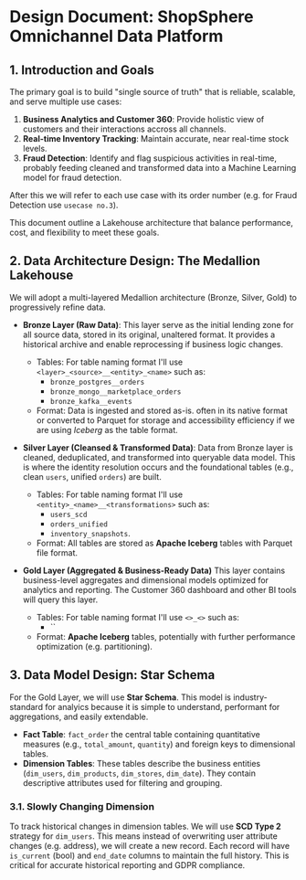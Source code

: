 # Design Document: ShopSphere Omnichannel Data Platform

## 1. Introduction and Goals

The primary goal is to build "single source of truth" that is reliable, scalable, and serve multiple use cases:

1. **Business Analytics and Customer 360**: Provide holistic view of customers and their interactions accross all channels.
2. **Real-time Inventory Tracking**: Maintain accurate, near real-time stock levels.
3. **Fraud Detection**: Identify and flag suspicious activities in real-time, probably feeding cleaned and transformed data into a Machine Learning model for fraud detection.

After this we will refer to each use case with its order number (e.g. for Fraud Detection use `usecase no.3`).

This document outline a Lakehouse architecture that balance performance, cost, and flexibility to meet these goals.

## 2. Data Architecture Design: The Medallion Lakehouse

We will adopt a multi-layered Medallion architecture (Bronze, Silver, Gold) to progressively refine data.

* **Bronze Layer (Raw Data)**:
This layer serve as the initial lending zone for all source data, stored in its original, unaltered format. It provides a historical archive and enable reprocessing if business logic changes.
  * Tables: For table naming format I'll use `<layer>_<source>__<entity>_<name>` such as:
	*  `bronze_postgres__orders`
	*  `bronze_mongo__marketplace_orders`
	*  `bronze_kafka__events`
  * Format: Data is ingested and stored as-is. often in its native format or converted to Parquet for storage and accessibility efficiency if we are using *Iceberg* as the table format.

* **Silver Layer (Cleansed & Transformed Data)**:
Data from Bronze layer is cleaned, deduplicated, and transformed into queryable data model. This is where the identity resolution occurs and the foundational tables (e.g., clean `users`, unified `orders`) are built.
	* Tables: For table naming format I'll use `<entity>_<name>__<transformations>` such as:
		* `users_scd`
		* `orders_unified`
		* `inventory_snapshots`.
	* Format: All tables are stored as **Apache Iceberg** tables with Parquet file format.

* **Gold Layer (Aggregated & Business-Ready Data)**
This layer contains business-level aggregates and dimensional models optimized for analytics and reporting. The Customer 360 dashboard and other BI tools will query this layer.
	* Tables: For table naming format I'll use `<>_<>` such as:
		* ``
	* Format: **Apache Iceberg** tables, potentially with further performance optimization (e.g. partitioning).

## 3. Data Model Design: Star Schema

For the Gold Layer, we will use **Star Schema**. This model is industry-standard for analyics because it is simple to understand, performant for aggregations, and easily extendable.

* **Fact Table**: `fact_order` the central table containing quantitative measures (e.g., `total_amount`, `quantity`) and foreign keys to dimensional tables.
* **Dimension Tables**: These tables describe the business entities (`dim_users`, `dim_products`, `dim_stores`, `dim_date`). They contain descriptive attributes used for filtering and grouping.

### 3.1. Slowly Changing Dimension

To track historical changes in dimension tables. We will use **SCD Type 2** strategy for `dim_users`. This means instead of overwriting user attribute changes (e.g. address), we will create a new record. Each record will have `is_current` (bool) and `end_date` columns to maintain the full history. This is critical for accurate historical reporting and GDPR compliance.

## 

